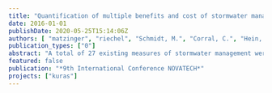 ```yaml
---
title: "Quantification of multiple benefits and cost of stormwater management"
date: 2016-01-01
publishDate: 2020-05-25T15:14:06Z
authors: [ "matzinger", "riechel", "Schmidt, M.", "Corral, C.", "Hein, A.", "Offermann, M.", "Strehl, C.", "Nickel, D.", "Sieker, H.", "Pallasch, M.", "Köhler, M.", "Kaiser, D.", "Möller, C.", "Büter, B.", "Lessmann, D.", "Günther, R.", "Säumel, I.", "Pille, L.", "Winkler, A.", "Heinzmann, B.", "Joswig, K.", "Reichmann, B.", "sonnenberg", "remy", "schwarzmueller", "rouault" ]
publication_types: ["0"]
abstract: "A total of 27 existing measures of stormwater management were studied across scales from building level (vegetated buildings, rainwater use) to city quarter level (infiltration, de-paving, artificial lakes and streams, decentralised treatment) and catchment level (centralised treatment, storage). For each measure, the same performance indicators were quantified based on literature, monitoring and simulation results regarding six potential benefits (water/energy saving potential, improvement of landscape quality, increase in biodiversity, reduced urban heat exposure, improvement of groundwater and surface water bodies), indirect resource use (life cycle assessment) and direct cost. Results show that each measure has its strengths and weaknesses. Thus, it is expected that different combinations of measures will lead to increased benefits for different locations/settings. The developed measurebenefit/cost-matrix may support the finding of such improved combinations and is currently tested in a research project regarding its potential for problem-oriented urban planning in Berlin, Germany."
featured: false
publication: "*9th International Conference NOVATECH*"
projects: ["kuras"]
---
```


